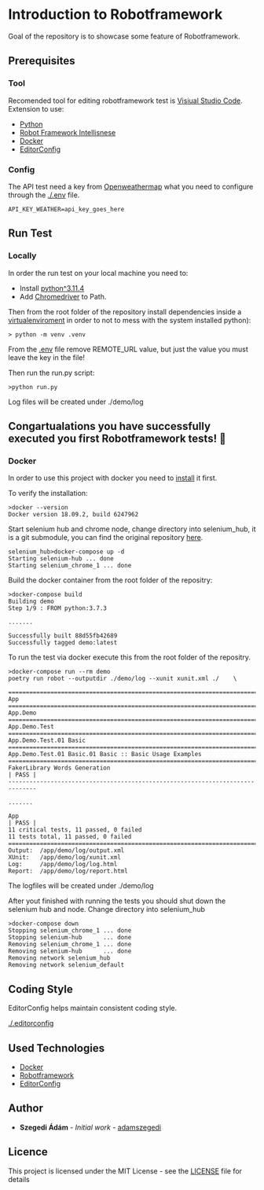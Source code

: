 # Introduction to Robotframework

Goal of the repository is to showcase some feature of Robotframework.

## Prerequisites

### Tool
Recomended tool for editing robotframework test is [Visiual Studio Code](https://code.visualstudio.com/).   
Extension to use:
- [Python](https://marketplace.visualstudio.com/items?itemName=ms-python.python)
- [Robot Framework Intellisnese](https://marketplace.visualstudio.com/items?itemName=TomiTurtiainen.rf-intellisense)
- [Docker](https://marketplace.visualstudio.com/items?itemName=ms-azuretools.vscode-docker)
- [EditorConfig](https://marketplace.visualstudio.com/items?itemName=EditorConfig.EditorConfig)

### Config
The API test need a key from [Openweathermap](https://openweathermap.org/appid) what you need to configure through the [./.env](.env) file.

```
API_KEY_WEATHER=api_key_goes_here
```


## Run Test

### Locally
In order the run test on your local machine you need to:
- Install [python^3.11.4](https://www.python.org/downloads/)
- Add [Chromedriver](https://chromedriver.chromium.org/getting-started) to Path.

Then from the root folder of the repository install dependencies inside a 
[virtualenviroment](https://docs.python.org/3/tutorial/venv.html) in order to not to mess with the system installed python):

```
> python -m venv .venv
```

From the [.env](./.env) file remove REMOTE_URL value, but just the value you must leave the key in the file!

Then run the run.py script:
```
>python run.py
```
Log files will be created under ./demo/log

## Congartualations you have successfully executed you first Robotframework tests! :clap:

### Docker

In order to use this project with docker you need to [install](https://docs.docker.com/install/) it first.

To verify the installation:

```
>docker --version
Docker version 18.09.2, build 6247962
```

Start selenium hub and chrome node, change directory into selenium_hub,
it is a git submodule, you can find the original repository [here](https://grgitlab.grepton.hu/qa/selenium_hub).

```
selenium_hub>docker-compose up -d
Starting selenium-hub ... done
Starting selenium_chrome_1 ... done
```

Build the docker container from the root folder of the repositry:
```
>docker-compose build
Building demo
Step 1/9 : FROM python:3.7.3

.......

Successfully built 88d55fb42689
Successfully tagged demo:latest
```

To run the test via docker execute this from the root folder of the repositry.
```
>docker-compose run --rm demo
poetry run robot --outputdir ./demo/log --xunit xunit.xml ./    \

==============================================================================
App
==============================================================================
App.Demo
==============================================================================
App.Demo.Test
==============================================================================
App.Demo.Test.01 Basic
==============================================================================
App.Demo.Test.01 Basic.01 Basic :: Basic Usage Examples
==============================================================================
FakerLibrary Words Generation                                         | PASS |
------------------------------------------------------------------------------

.......

App                                                                   | PASS |
11 critical tests, 11 passed, 0 failed
11 tests total, 11 passed, 0 failed
==============================================================================
Output:  /app/demo/log/output.xml
XUnit:   /app/demo/log/xunit.xml
Log:     /app/demo/log/log.html
Report:  /app/demo/log/report.html

```
The logfiles will be created under ./demo/log

After yout finished with running the tests you should shut down the selenium hub and node.
Change directory into selenium_hub
```
>docker-compose down
Stopping selenium_chrome_1 ... done
Stopping selenium-hub      ... done
Removing selenium_chrome_1 ... done
Removing selenium-hub      ... done
Removing network selenium_hub
Removing network selenium_default
```

## Coding Style

EditorConfig helps maintain consistent coding style.

[./.editorconfig](.editorconfig)

## Used Technologies

* [Docker](https://docker.com)
* [Robotframework](https://robotframework.org)
* [EditorConfig](https://editorconfig.org)

## Author

* **Szegedi Ádám** - *Initial work* - [adamszegedi](https://github.com/adamszegedi)

## Licence

This project is licensed under the MIT License - see the [LICENSE](LICENSE) file for details
